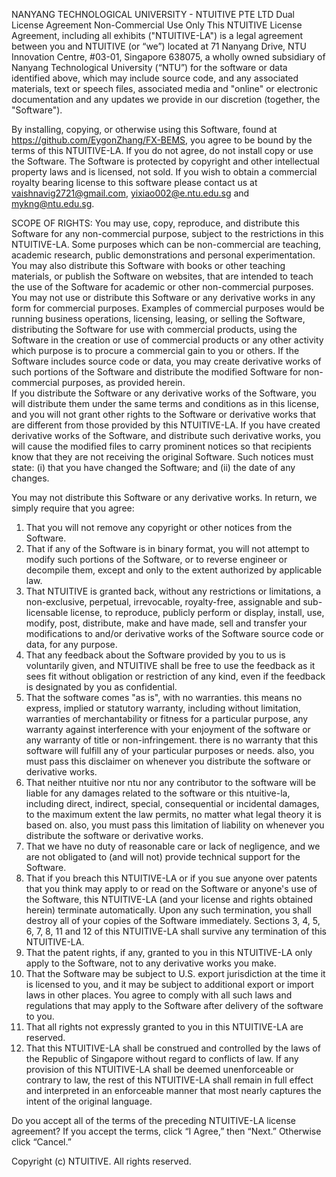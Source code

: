 NANYANG TECHNOLOGICAL UNIVERSITY - NTUITIVE PTE LTD Dual License Agreement
Non-Commercial Use Only 
This NTUITIVE License Agreement, including all exhibits ("NTUITIVE-LA") is a legal agreement between you and NTUITIVE (or “we”) located at 71 Nanyang Drive, NTU Innovation Centre, #03-01, Singapore 638075, a wholly owned subsidiary of Nanyang Technological University (“NTU”) for the software or data identified above, which may include source code, and any associated materials, text or speech files, associated media and "online" or electronic documentation and any updates we provide in our discretion (together, the "Software"). 

By installing, copying, or otherwise using this Software, found at https://github.com/EygonZhang/FX-BEMS, you agree to be bound by the terms of this NTUITIVE-LA.  If you do not agree, do not install copy or use the Software. The Software is protected by copyright and other intellectual property laws and is licensed, not sold.   If you wish to obtain a commercial royalty bearing license to this software please contact us at vaishnavig2721@gmail.com, yixiao002@e.ntu.edu.sg and mykng@ntu.edu.sg.

SCOPE OF RIGHTS:
You may use, copy, reproduce, and distribute this Software for any non-commercial purpose, subject to the restrictions in this NTUITIVE-LA. Some purposes which can be non-commercial are teaching, academic research, public demonstrations and personal experimentation. You may also distribute this Software with books or other teaching materials, or publish the Software on websites, that are intended to teach the use of the Software for academic or other non-commercial purposes.
You may not use or distribute this Software or any derivative works in any form for commercial purposes. Examples of commercial purposes would be running business operations, licensing, leasing, or selling the Software, distributing the Software for use with commercial products, using the Software in the creation or use of commercial products or any other activity which purpose is to procure a commercial gain to you or others.
If the Software includes source code or data, you may create derivative works of such portions of the Software and distribute the modified Software for non-commercial purposes, as provided herein.  
If you distribute the Software or any derivative works of the Software, you will distribute them under the same terms and conditions as in this license, and you will not grant other rights to the Software or derivative works that are different from those provided by this NTUITIVE-LA. 
If you have created derivative works of the Software, and distribute such derivative works, you will cause the modified files to carry prominent notices so that recipients know that they are not receiving the original Software. Such notices must state: (i) that you have changed the Software; and (ii) the date of any changes.

You may not distribute this Software or any derivative works. 
In return, we simply require that you agree: 
1.	That you will not remove any copyright or other notices from the Software.
2.	That if any of the Software is in binary format, you will not attempt to modify such portions of the Software, or to reverse engineer or decompile them, except and only to the extent authorized by applicable law. 
3.	That NTUITIVE is granted back, without any restrictions or limitations, a non-exclusive, perpetual, irrevocable, royalty-free, assignable and sub-licensable license, to reproduce, publicly perform or display, install, use, modify, post, distribute, make and have made, sell and transfer your modifications to and/or derivative works of the Software source code or data, for any purpose.  
4.	That any feedback about the Software provided by you to us is voluntarily given, and NTUITIVE shall be free to use the feedback as it sees fit without obligation or restriction of any kind, even if the feedback is designated by you as confidential. 
5. That the software comes "as is", with no warranties. this means no express, implied or statutory warranty, including without limitation, warranties of merchantability or fitness for a particular purpose, any warranty against interference with your enjoyment of the software or any warranty of title or non-infringement. there is no warranty that this software will fulfill any of your particular purposes or needs. also, you must pass this disclaimer on whenever you distribute the software or derivative works.
6. That neither ntuitive nor ntu nor any contributor to the software will be liable for any damages related to the software or this ntuitive-la, including direct, indirect, special, consequential or incidental damages, to the maximum extent the law permits, no matter what legal theory it is based on. also, you must pass this limitation of liability on whenever you distribute the software or derivative works.
7.	That we have no duty of reasonable care or lack of negligence, and we are not obligated to (and will not) provide technical support for the Software.
8.	That if you breach this NTUITIVE-LA or if you sue anyone over patents that you think may apply to or read on the Software or anyone's use of the Software, this NTUITIVE-LA (and your license and rights obtained herein) terminate automatically.  Upon any such termination, you shall destroy all of your copies of the Software immediately.  Sections 3, 4, 5, 6, 7, 8, 11 and 12 of this NTUITIVE-LA shall survive any termination of this NTUITIVE-LA.
9.	That the patent rights, if any, granted to you in this NTUITIVE-LA only apply to the Software, not to any derivative works you make.
10.	That the Software may be subject to U.S. export jurisdiction at the time it is licensed to you, and it may be subject to additional export or import laws in other places.  You agree to comply with all such laws and regulations that may apply to the Software after delivery of the software to you.
11.	That all rights not expressly granted to you in this NTUITIVE-LA are reserved.
12.	That this NTUITIVE-LA shall be construed and controlled by the laws of the Republic of Singapore without regard to conflicts of law.  If any provision of this NTUITIVE-LA shall be deemed unenforceable or contrary to law, the rest of this NTUITIVE-LA shall remain in full effect and interpreted in an enforceable manner that most nearly captures the intent of the original language. 
 

Do you accept all of the terms of the preceding NTUITIVE-LA license agreement? If you accept the terms, click “I Agree,” then “Next.”  Otherwise click “Cancel.”

Copyright (c) NTUITIVE. All rights reserved.

